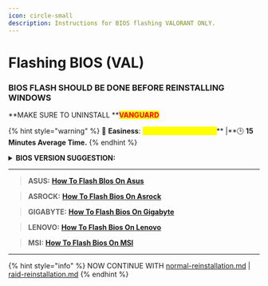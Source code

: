 ```yaml
---
icon: circle-small
description: Instructions for BIOS flashing VALORANT ONLY.
---
```


# Flashing BIOS  (VAL)

### BIOS FLASH SHOULD BE DONE BEFORE REINSTALLING WINDOWS

**MAKE SURE TO UNINSTALL **<mark style="color:red;">**VANGUARD**</mark>

{% hint style="warning" %}
🌟 **Easiness**: <mark style="color:yellow;">**7/10 Doable, Not Hard**</mark>** |**🕒 **15 Minutes Average Time.**
{% endhint %}

<details>

<summary><strong>BIOS VERSION SUGGESTION:</strong></summary>

We suggest downgrading your motherboard to an earlier BIOS version. In our professional experience, this process is safe, and we've seen better spoofing success rates using the previous version before the version your motherboard has right now.

</details>

***

> **ASUS:** [**How To Flash BIos On Asus**](https://youtu.be/Em7SRaG3L\_0?si=pzdHZjNo\_Fu0bAI)

> **ASROCK:** [**How To Flash Bios On Asrock**](https://youtu.be/dUCWRqOdLUw?si=1kA5ER1vzcgV3Npg)

> **GIGABYTE:** [**How To Flash Bios On Gigabyte**](https://youtu.be/DIIde3s02kM?si=uojxszXk1YHz79sQ)

> **LENOVO:** [**How To Flash Bios On Lenovo**](https://youtu.be/AwOax1uWgYc?si=p0GFrReez2Ttk0UV)

> **MSI:** [**How To Flash Bios On MSI**](https://youtu.be/sKMub20CUNI?si=EBQyE2A7o3VdToSG)

***

{% hint style="info" %}
NOW CONTINUE WITH [normal-reinstallation.md](normal-reinstallation.md "mention") | [raid-reinstallation.md](raid-reinstallation.md "mention")
{% endhint %}
